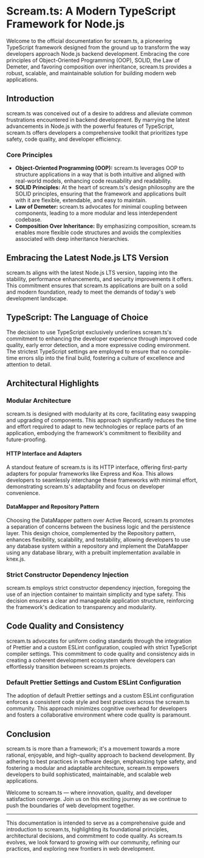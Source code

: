 # Scream.ts: A Modern TypeScript Framework for Node.js

Welcome to the official documentation for scream.ts, a pioneering TypeScript framework designed from the ground up to transform the way developers approach Node.js backend development. Embracing the core principles of Object-Oriented Programming (OOP), SOLID, the Law of Demeter, and favoring composition over inheritance, scream.ts provides a robust, scalable, and maintainable solution for building modern web applications.

## Introduction

scream.ts was conceived out of a desire to address and alleviate common frustrations encountered in backend development. By marrying the latest advancements in Node.js with the powerful features of TypeScript, scream.ts offers developers a comprehensive toolkit that prioritizes type safety, code quality, and developer efficiency.

### Core Principles

- **Object-Oriented Programming (OOP):** scream.ts leverages OOP to structure applications in a way that is both intuitive and aligned with real-world models, enhancing code reusability and readability.
- **SOLID Principles:** At the heart of scream.ts's design philosophy are the SOLID principles, ensuring that the framework and applications built with it are flexible, extendable, and easy to maintain.
- **Law of Demeter:** scream.ts advocates for minimal coupling between components, leading to a more modular and less interdependent codebase.
- **Composition Over Inheritance:** By emphasizing composition, scream.ts enables more flexible code structures and avoids the complexities associated with deep inheritance hierarchies.

## Embracing the Latest Node.js LTS Version

scream.ts aligns with the latest Node.js LTS version, tapping into the stability, performance enhancements, and security improvements it offers. This commitment ensures that scream.ts applications are built on a solid and modern foundation, ready to meet the demands of today's web development landscape.

## TypeScript: The Language of Choice

The decision to use TypeScript exclusively underlines scream.ts's commitment to enhancing the developer experience through improved code quality, early error detection, and a more expressive coding environment. The strictest TypeScript settings are employed to ensure that no compile-time errors slip into the final build, fostering a culture of excellence and attention to detail.

## Architectural Highlights

### Modular Architecture

scream.ts is designed with modularity at its core, facilitating easy swapping and upgrading of components. This approach significantly reduces the time and effort required to adapt to new technologies or replace parts of an application, embodying the framework's commitment to flexibility and future-proofing.

#### HTTP Interface and Adapters

A standout feature of scream.ts is its HTTP interface, offering first-party adapters for popular frameworks like Express and Koa. This allows developers to seamlessly interchange these frameworks with minimal effort, demonstrating scream.ts's adaptability and focus on developer convenience.

#### DataMapper and Repository Pattern

Choosing the DataMapper pattern over Active Record, scream.ts promotes a separation of concerns between the business logic and the persistence layer. This design choice, complemented by the Repository pattern, enhances flexibility, scalability, and testability, allowing developers to use any database system within a repository and implement the DataMapper using any database library, with a prebuilt implementation available in knex.js.

### Strict Constructor Dependency Injection

scream.ts employs strict constructor dependency injection, foregoing the use of an injection container to maintain simplicity and type safety. This decision ensures a clear and manageable application structure, reinforcing the framework's dedication to transparency and modularity.

## Code Quality and Consistency

scream.ts advocates for uniform coding standards through the integration of Prettier and a custom ESLint configuration, coupled with strict TypeScript compiler settings. This commitment to code quality and consistency aids in creating a coherent development ecosystem where developers can effortlessly transition between scream.ts projects.

### Default Prettier Settings and Custom ESLint Configuration

The adoption of default Prettier settings and a custom ESLint configuration enforces a consistent code style and best practices across the scream.ts community. This approach minimizes cognitive overhead for developers and fosters a collaborative environment where code quality is paramount.

## Conclusion

scream.ts is more than a framework; it's a movement towards a more rational, enjoyable, and high-quality approach to backend development. By adhering to best practices in software design, emphasizing type safety, and fostering a modular and adaptable architecture, scream.ts empowers developers to build sophisticated, maintainable, and scalable web applications.

Welcome to scream.ts — where innovation, quality, and developer satisfaction converge. Join us on this exciting journey as we continue to push the boundaries of web development together.

---

This documentation is intended to serve as a comprehensive guide and introduction to scream.ts, highlighting its foundational principles, architectural decisions, and commitment to code quality. As scream.ts evolves, we look forward to growing with our community, refining our practices, and exploring new frontiers in web development.
